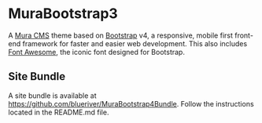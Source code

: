 # MuraBootstrap3
A [Mura CMS](http://www.getmura.com) theme based on [Bootstrap](http://getbootstrap.com/) v4, a responsive, mobile first front-end framework for faster and easier web development. This also includes [Font Awesome](http://fontawesome.io/), the iconic font designed for Bootstrap.

## Site Bundle
A site bundle is available at https://github.com/blueriver/MuraBootstrap4Bundle. Follow the instructions located in the README.md file.
